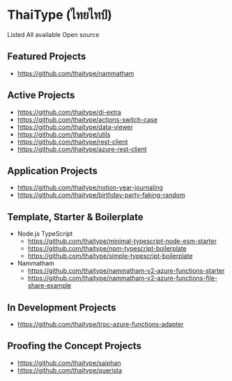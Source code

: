 # ThaiType (ไทยไทป์)

Listed All available Open source 

## Featured Projects

- https://github.com/thaitype/nammatham

## Active Projects

- https://github.com/thaitype/di-extra
- https://github.com/thaitype/actions-switch-case
- https://github.com/thaitype/data-viewer
- https://github.com/thaitype/utils
- https://github.com/thaitype/rest-client
- https://github.com/thaitype/azure-rest-client

## Application Projects
- https://github.com/thaitype/notion-year-journaling
- https://github.com/thaitype/birthday-party-faking-random

## Template, Starter & Boilerplate
- Node.js TypeScript
  - https://github.com/thaitype/minimal-typescript-node-esm-starter
  - https://github.com/thaitype/npm-typescript-boilerplate
  - https://github.com/thaitype/simple-typescript-boilerplate
- Nammatham
  - https://github.com/thaitype/nammatham-v2-azure-functions-starter
  - https://github.com/thaitype/nammatham-v2-azure-functions-file-share-example

## In Development Projects

- https://github.com/thaitype/trpc-azure-functions-adapter

## Proofing the Concept Projects

- https://github.com/thaitype/saiphan
- https://github.com/thaitype/querista

